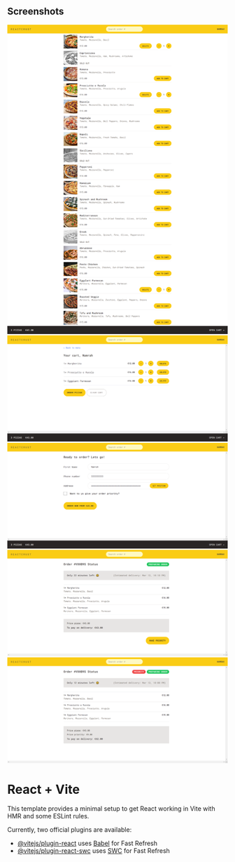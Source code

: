 ## Screenshots

![Menu](/react-kaleidoscope/react-crust/public/readmefileImages/1.png)
![Cart](/react-kaleidoscope/react-crust/public/readmefileImages/2.png)
![Order Bill](/react-kaleidoscope/react-crust/public/readmefileImages/3.png)
![Place Order](/react-kaleidoscope/react-crust/public/readmefileImages/4.png)
![Order Receipt](/react-kaleidoscope/react-crust/public/readmefileImages/5.png)

# React + Vite

This template provides a minimal setup to get React working in Vite with HMR and some ESLint rules.

Currently, two official plugins are available:

- [@vitejs/plugin-react](https://github.com/vitejs/vite-plugin-react/blob/main/packages/plugin-react/README.md) uses [Babel](https://babeljs.io/) for Fast Refresh
- [@vitejs/plugin-react-swc](https://github.com/vitejs/vite-plugin-react-swc) uses [SWC](https://swc.rs/) for Fast Refresh
